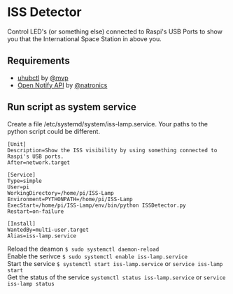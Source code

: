 # ISS Detector
Control LED's (or something else) connected to Raspi's USB Ports to show you that the International Space Station in above you.

## Requirements
* [uhubctl](https://github.com/mvp/uhubctl) by [@mvp](https://github.com/mvp)
* [Open Notify API](http://open-notify.org/Open-Notify-API/ISS-Location-Now/) by [@natronics](https://github.com/natronics)

## Run script as system service
Create a file /etc/systemd/system/iss-lamp.service. Your paths to the python script could be different.
```
[Unit]
Description=Show the ISS visibility by using something connected to Raspi's USB ports.
After=network.target

[Service]
Type=simple
User=pi
WorkingDirectory=/home/pi/ISS-Lamp
Environment=PYTHONPATH=/home/pi/ISS-Lamp
ExecStart=/home/pi/ISS-Lamp/env/bin/python ISSDetector.py
Restart=on-failure

[Install]
WantedBy=multi-user.target
Alias=iss-lamp.service
```    
Reload the deamon `$ sudo systemctl daemon-reload`    
Enable the serivce `$ sudo systemctl enable iss-lamp.service`    
Start the service `$ systemctl start iss-lamp.service` or `service iss-lamp start`    
Get the status of the service `systemctl status iss-lamp.service` or `service iss-lamp status`    
